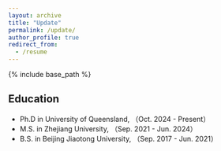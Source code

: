 ```yaml
---
layout: archive
title: "Update"
permalink: /update/
author_profile: true
redirect_from:
  - /resume
---
```


{% include base_path %}


Education
------
* Ph.D in University of Queensland, （Oct. 2024 - Present）
* M.S. in Zhejiang University, （Sep. 2021 - Jun. 2024）
* B.S. in Beijing Jiaotong University, （Sep. 2017 - Jun. 2021）

